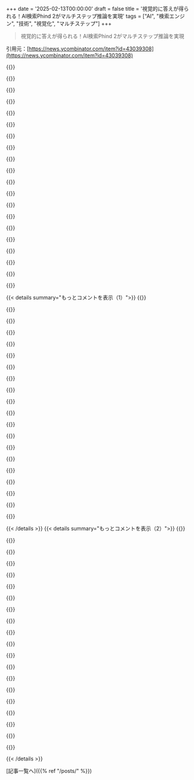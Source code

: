 +++
date = '2025-02-13T00:00:00'
draft = false
title = '視覚的に答えが得られる！AI検索Phind 2がマルチステップ推論を実現'
tags = ["AI", "検索エンジン", "技術", "視覚化", "マルチステップ"]
+++

> 視覚的に答えが得られる！AI検索Phind 2がマルチステップ推論を実現

引用元：[https://news.ycombinator.com/item?id=43039308](https://news.ycombinator.com/item?id=43039308)

{{<matomeQuote body="自分の体験は違ったな。特定の質問に対する回答がまだ改善されてない。具体的には、「来週の主要な経済と収益イベントがSPXの価格変動にどう影響するか？」って質問したら、日付が完全に間違ってたんだ。全体としては形が整ってるけど、信頼性に欠ける。" userName="omdv" createdAt="2025-02-14T19:33:39" color="">}}

{{<matomeQuote body="いい回答だと思うけど、「なんで？」の部分をもっと深掘りできたら良いかもね。" userName="toastau" createdAt="2025-02-17T19:29:23" color="">}}

{{<matomeQuote body="もっとフィードバックが欲しいなら、ソフトウェアエンジニアやってるから、外で話そうよ。" userName="tenpoundhammer" createdAt="2025-02-14T19:42:30" color="">}}

{{<matomeQuote body="それはいいね！メールしてもらえる？(自分の名前)＠phind.comで。" userName="rushingcreek" createdAt="2025-02-14T20:08:25" color="">}}

{{<matomeQuote body="これ、https://decodeinvesting.com/chatとの比較はどうなの？" userName="clark-kent" createdAt="2025-02-14T03:29:46" color="">}}

{{<matomeQuote body="これ、やっぱり有料なの？" userName="sizzle" createdAt="2025-02-14T11:48:26" color="">}}

{{<matomeQuote body="無料トライアルと有料版があるよ。" userName="clark-kent" createdAt="2025-02-14T21:17:33" color="">}}

{{<matomeQuote body="すごいね！OpenAIのDeep Researchと比べてどうだったの？試した？" userName="fiiico" createdAt="2025-02-14T18:43:18" color="">}}

{{<matomeQuote body="Deep Researchを試すために$200を払う気にはなれなかったけど、比較して欲しい人がいたら寄付は受け付けるよ。" userName="tenpoundhammer" createdAt="2025-02-14T19:31:50" color="">}}

{{<matomeQuote body="まあまあだね。" userName="fiiico" createdAt="2025-02-14T20:21:03" color="">}}

{{<matomeQuote body="それを聞いて嬉しいよ。LLMは信頼して確認できる時はいいけど、特に金融では信頼や確認が難しいとやばいことになるよね。" userName="jgalt212" createdAt="2025-02-14T13:34:44" color="">}}

{{<matomeQuote body="LLMが効率的市場仮説の説明以外のことをしたなら、失敗だね。" userName="Eliezer" createdAt="2025-02-14T16:43:45" color="">}}

{{<matomeQuote body="LLMが熱力学の第二法則を説明しようとする以外のことをしたなら、失敗だよ。" userName="vo2maxer" createdAt="2025-02-14T19:54:13" color="">}}

{{<matomeQuote body="でも電子は負の電荷を持っているし、減速中の車は負の速度だよ。それはラベルだけど、物理的なものの反対の値のラベルなんだよ。物理世界ではいろんな特性の値が変わることがある。" userName="goatlover" createdAt="2025-02-13T20:29:20" color="">}}

{{<matomeQuote body="機械とこのことで神経質になるのはちょっと変だと思う。複素数って言うべきだったんじゃないかな。" userName="cess11" createdAt="2025-02-13T21:08:25" color="">}}

{{<matomeQuote body="いや、これは認知と洞察を示してるよ。細かいことを気にする話なんだから。俺はそう思うね。" userName="pyinstallwoes" createdAt="2025-02-14T10:19:05" color="">}}

{{<matomeQuote body="全くそうじゃない。子供たちが模倣の練習をして、無駄に言い争いしてるみたいだ。" userName="cess11" createdAt="2025-02-14T12:12:26" color="">}}

{{<matomeQuote body="他の人がコンピュータに質問してることで、過剰にこだわるのは無駄だよ。ちょっと距離を置こうよ。" userName="madjack6603" createdAt="2025-02-14T13:14:03" color="">}}

{{<matomeQuote body="減速中の車は負の加速度だろ、負の速度じゃなくて。" userName="nurettin" createdAt="2025-02-13T20:35:45" color="">}}

{{<matomeQuote body="＞Ａ decelerating car has negative velocity.おいおい、君の言いたいことじゃないだろうけど、減速する車の速度はマイナス加速度だし、逆方向に行くまで初速の方向にそのまま動くんだよ。初期の枠組みで正と決めれば正の速度だし、逆から決めるならマイナスだってこと。" userName="keerthiko" createdAt="2025-02-14T19:22:43" color="">}}

{{< details summary="もっとコメントを表示（1）">}}
{{<matomeQuote body="スピーカーが内外に動くことは、ポジションが相対的なもので、イマジナリーなものとは関係ない。サイン波の+1、0、-1みたいに。-1は+1の逆の表現に過ぎない、電子もそうだ。" userName="pyinstallwoes" createdAt="2025-02-14T10:18:16" color="">}}

{{<matomeQuote body="いろんな数学や物理の誤解で生まれたカテゴリエラーだね。" userName="refulgentis" createdAt="2025-02-14T07:47:54" color="">}}

{{<matomeQuote body="一つの理論なんて言ってないし、モデルが間違ってるとも言ってない。ベクトル量のことや、1次元での”−”がどう広がるかを説明しただけだよ。" userName="refulgentis" createdAt="2025-02-16T00:30:35" color="">}}

{{<matomeQuote body="もしそんなに文字通り言うなら、シンプルに行こう。君の言う『非物理的』な主張は間違ってる。多くの物理モデルで負の値は普通に使われてるから。" userName="d0mine" createdAt="2025-02-18T17:10:36" color="">}}

{{<matomeQuote body="ニュートンの第三法則？高校生向けの簡単な言葉遣いだな。了解。" userName="toxik" createdAt="2025-02-14T18:44:33" color="">}}

{{<matomeQuote body="ベクトルはマイナスにもできるよ。" userName="toxik" createdAt="2025-02-16T08:35:49" color="">}}

{{<matomeQuote body="−1の羊を持っているってことは、借金ってことだ。" userName="d0mine" createdAt="2025-02-15T23:35:48" color="">}}

{{<matomeQuote body="確かに。今試したけど、商品の検索ではまだPerplexityのほうがいい感じだった。こういう競争はいいことだね。" userName="CSMastermind" createdAt="2025-02-13T21:21:27" color="">}}

{{<matomeQuote body="製品のUIが近く登場するよ！" userName="rushingcreek" createdAt="2025-02-13T21:23:26" color="">}}

{{<matomeQuote body="ほんとクールだね、視覚で学ぶ人は喜ぶと思う。それにr/FUIとも関連してるし。" userName="iszomer" createdAt="2025-02-15T00:30:17" color="">}}

{{<matomeQuote body="Phindを使ってるけど、新機能が多すぎてウザい。流れ図は全然役に立たないし、むしろ混乱させるだけ。コードエディターはコードすら見れなくなるし、月額サービスに誘導してる気がする。もっとシンプルに答えがほしい。" userName="ruffered" createdAt="2025-02-13T19:18:00" color="">}}

{{<matomeQuote body="フィードバックありがと。答えの設定をhttps://www.phind.com/settings/profileで変更してみた？プレーンテキストのみの回答ができるよ。" userName="rushingcreek" createdAt="2025-02-13T19:19:57" color="">}}

{{<matomeQuote body="それにはアカウント作らなきゃいけないし、そのためにメールも必要だから、やる気はないよ。" userName="ruffered" createdAt="2025-02-13T19:25:57" color="">}}

{{<matomeQuote body="製品に機能があるのに、それを使わずに考えを読めって？" userName="do_not_redeem" createdAt="2025-02-13T19:47:32" color="">}}

{{<matomeQuote body="自分はこのツールに期待してるわけじゃないし、CEOがフィードバックを求めてるから意見を言っただけさ。アカウントがないと使えないのが現実で、正直それが唯一の使い方だと思ってる。" userName="rufferedd" createdAt="2025-02-13T20:07:43" color="">}}

{{<matomeQuote body="お金払ってないけど、どんなオファーがあれば考えちゃうかな？" userName="econ" createdAt="2025-02-13T20:16:18" color="">}}

{{<matomeQuote body="無料利用が悪くないスタンスだと思うし、競合に対抗しながらも使いやすさを感じる。ただ、ユーザーを有料プランに誘導するための機能隠しは勿体ないと思う。" userName="rufferedd" createdAt="2025-02-13T21:44:18" color="">}}

{{<matomeQuote body="アカウント作成しないなら、なんでメールの話をするんだ？俺は、プロジェクトのいくつかでアカウント作成を諦めて、ユーザーの設定をローカルストレージに保存してる。本当に厄介な機能で、データを消すのが難しいけど、タバコも吸いたいし両方は無理だよね。" userName="econ" createdAt="2025-02-13T20:12:43" color="">}}

{{<matomeQuote body="ごめん、君の返事を理解するのが難しいんだ。俺はllmサービスを使うためにアカウントを作る気はないし、メールアドレスを渡すのも二重に興味がない。これは別の問題なんだ。例えば、HNではメールなしでアカウントを作れるよ。" userName="rufferedd" createdAt="2025-02-13T20:18:55" color="">}}

{{<matomeQuote body="他にどんなサービスがこの取引にくっつけられるか考えてたんだけど、ホスティングアカウントを追加してサブドメインを持たせば、会話や他のAIの創作物を共有したり、他のものをアップロードして将来参照できるようにするのが、ちょっと良さそうだよね。" userName="econ" createdAt="2025-02-17T11:41:46" color="">}}


{{< /details >}}
{{< details summary="もっとコメントを表示（2）">}}
{{<matomeQuote body="ブラウザのアドレスバー検索を設定できるよ。”https://www.phind.com/search/?q=%s” とかね。プレーンテキストだけで答えてね。" userName="evrenesat" createdAt="2025-02-14T09:55:20" color="">}}

{{<matomeQuote body="それにカスタム検索エンジンを設定する必要はないよ、キーワードブックマークを使えばオッケー。" userName="omega___" createdAt="2025-02-14T11:36:35" color="">}}

{{<matomeQuote body=">もしかしたら、機能は何が欲しいかわからない人のためかもしれないけど、俺はただリンク付きで答えをできるだけ簡潔に欲しいだけなんだ。" userName="cholantesh" createdAt="2025-02-13T19:58:01" color="">}}

{{<matomeQuote body="それを自分のコメントに書いているって言ったじゃん。こんなに苦労して、頼んだものの要点だけを伝えちゃいけないのって、悲しい状況だよね。特に、そのツールがコストかかるのに。" userName="rufferedd" createdAt="2025-02-13T20:12:50" color="">}}

{{<matomeQuote body="運営コストが高いなら、設定を持続させるのもコストがかかるから、何らかのゲートキーピングがあっても良いかもね。この件については俺もあまり気にしてないけど。" userName="cholantesh" createdAt="2025-02-14T02:14:34" color="">}}

{{<matomeQuote body="君が混乱しているか、俺がそうなのかも？‘高い’のは、本当に必要のない冗長な文章やフロー図をもらうことで、コストがかかるってことでしょ？トークンがかかるんだから、もっと無駄にして、どうしてこの余計なコストの意味があるの？" userName="rufffered" createdAt="2025-02-14T05:20:35" color="">}}

{{<matomeQuote body="ありがとう！今年中にAPIをサポートする予定だよ。VS Codeの拡張はもうやめるけど、検索に集中するつもり。" userName="rushingcreek" createdAt="2025-02-13T19:51:23" color="">}}

{{<matomeQuote body="未来を感じる内容で、進化の方向性が見えるね。ただ、モデルの変更がどれだけ重要なのか気になった。フロントエンドのAPIを使ってこれらの機能を実装できるか考えたら、シンプルなアプローチだと何が減っちゃうんだろう？" userName="WhitneyLand" createdAt="2025-02-13T20:00:10" color="">}}

{{<matomeQuote body="すごく面白いブログ記事だね。他にポストトレーニング用のデータセット作成についてのリソースとかある？" userName="anon373839" createdAt="2025-02-14T06:35:56" color="">}}

{{<matomeQuote body="LLMの図のレイアウト能力をどうやって改善したのか、詳しい解説が聞きたいな。" userName="Xmd5a" createdAt="2025-02-13T22:06:07" color="">}}

{{<matomeQuote body="LLM批評システムを使って、高品質なデータセットを生成したよ。詳しくはさっきのブログポスト見て。" userName="rushingcreek" createdAt="2025-02-13T22:08:37" color="">}}

{{<matomeQuote body="このページを要約して、いくつかの画像を含めてくれたよ。" userName="pdq" createdAt="2025-02-13T19:18:06" color="">}}

{{<matomeQuote body="多分フォトシンセシスの動画例に出てたけど、確かにMermaidみたいなのを使って図を表現してるっぽいね。" userName="asadm" createdAt="2025-02-13T19:08:29" color="">}}

{{<matomeQuote body="最近のLLMはめちゃくちゃ優しい調整がされてて、ほとんどの発言に対して“あなたは絶対正しい！”って返ってくるんだよね。でも実際、自分が90％の確率で正しいわけじゃないし、どうやって信頼すればいいの？もっと厳しい返しをするモデルが欲しいな。“いや、バカ。それがなぜ間違ってるか教えてやるよ。”って感じでね。" userName="brap" createdAt="2025-02-13T21:14:34" color="">}}

{{<matomeQuote body="ありがとう！" userName="rushingcreek" createdAt="2025-02-13T19:56:36" color="">}}

{{<matomeQuote body="Phindは好きで数ヶ月サブスクしてた。検索やコーディングに使ってたけど、正直ChatGPTの検索はクソだと思う。質の低い情報ばかり取り入れるし、Phindは質の高い結果を引き出してくれた。ただ最近、Phindの情報をあまり見ないから元気なのか心配になってきた。もう一度サブスクするけど、もっと目立ってほしいな。" userName="SubiculumCode" createdAt="2025-02-13T20:09:16" color="">}}

{{<matomeQuote body="ありがとう！実は全ての製品を再構築してて、今は戻ってきたから、しっかりと前に出ていくつもりだよ。" userName="rushingcreek" createdAt="2025-02-13T20:11:22" color="">}}

{{<matomeQuote body="素晴らしい。またサブスクしました！昨日OpenAIのサブスクリプションが切れたばかりだから、運が良かった！" userName="SubiculumCode" createdAt="2025-02-13T20:17:15" color="">}}

{{<matomeQuote body="先週サブスクリプションをキャンセルしたばかり。使う機会が少なくなって、たまに必要な時DeepSeekで十分だったから。" userName="xtracto" createdAt="2025-02-13T21:19:03" color="">}}

{{<matomeQuote body="ありがとう！" userName="rushingcreek" createdAt="2025-02-13T19:31:20" color="">}}


{{< /details >}}


[記事一覧へ]({{% ref "/posts/" %}})
